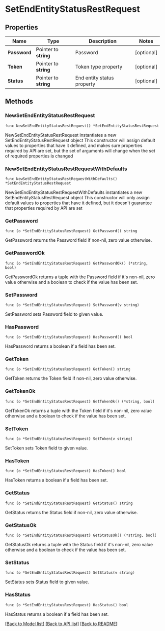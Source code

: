 # SetEndEntityStatusRestRequest

## Properties

Name | Type | Description | Notes
------------ | ------------- | ------------- | -------------
**Password** | Pointer to **string** | Password | [optional] 
**Token** | Pointer to **string** | Token type property | [optional] 
**Status** | Pointer to **string** | End entity status property | [optional] 

## Methods

### NewSetEndEntityStatusRestRequest

`func NewSetEndEntityStatusRestRequest() *SetEndEntityStatusRestRequest`

NewSetEndEntityStatusRestRequest instantiates a new SetEndEntityStatusRestRequest object
This constructor will assign default values to properties that have it defined,
and makes sure properties required by API are set, but the set of arguments
will change when the set of required properties is changed

### NewSetEndEntityStatusRestRequestWithDefaults

`func NewSetEndEntityStatusRestRequestWithDefaults() *SetEndEntityStatusRestRequest`

NewSetEndEntityStatusRestRequestWithDefaults instantiates a new SetEndEntityStatusRestRequest object
This constructor will only assign default values to properties that have it defined,
but it doesn't guarantee that properties required by API are set

### GetPassword

`func (o *SetEndEntityStatusRestRequest) GetPassword() string`

GetPassword returns the Password field if non-nil, zero value otherwise.

### GetPasswordOk

`func (o *SetEndEntityStatusRestRequest) GetPasswordOk() (*string, bool)`

GetPasswordOk returns a tuple with the Password field if it's non-nil, zero value otherwise
and a boolean to check if the value has been set.

### SetPassword

`func (o *SetEndEntityStatusRestRequest) SetPassword(v string)`

SetPassword sets Password field to given value.

### HasPassword

`func (o *SetEndEntityStatusRestRequest) HasPassword() bool`

HasPassword returns a boolean if a field has been set.

### GetToken

`func (o *SetEndEntityStatusRestRequest) GetToken() string`

GetToken returns the Token field if non-nil, zero value otherwise.

### GetTokenOk

`func (o *SetEndEntityStatusRestRequest) GetTokenOk() (*string, bool)`

GetTokenOk returns a tuple with the Token field if it's non-nil, zero value otherwise
and a boolean to check if the value has been set.

### SetToken

`func (o *SetEndEntityStatusRestRequest) SetToken(v string)`

SetToken sets Token field to given value.

### HasToken

`func (o *SetEndEntityStatusRestRequest) HasToken() bool`

HasToken returns a boolean if a field has been set.

### GetStatus

`func (o *SetEndEntityStatusRestRequest) GetStatus() string`

GetStatus returns the Status field if non-nil, zero value otherwise.

### GetStatusOk

`func (o *SetEndEntityStatusRestRequest) GetStatusOk() (*string, bool)`

GetStatusOk returns a tuple with the Status field if it's non-nil, zero value otherwise
and a boolean to check if the value has been set.

### SetStatus

`func (o *SetEndEntityStatusRestRequest) SetStatus(v string)`

SetStatus sets Status field to given value.

### HasStatus

`func (o *SetEndEntityStatusRestRequest) HasStatus() bool`

HasStatus returns a boolean if a field has been set.


[[Back to Model list]](../README.md#documentation-for-models) [[Back to API list]](../README.md#documentation-for-api-endpoints) [[Back to README]](../README.md)


